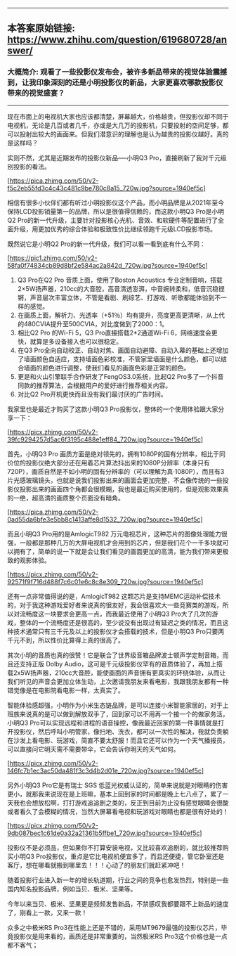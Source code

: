 ----------------------------------------
## 本答案原始链接: https://www.zhihu.com/question/619680728/answer/
### 大概简介: 观看了一些投影仪发布会，被许多新品带来的视觉体验震撼到，让我印象深刻的还是小明投影仪的新品，大家更喜欢哪款投影仪带来的视觉盛宴？
----------------------------------------
现在市面上的电视机大家也应该都清楚，屏幕越大，价格越贵，但投影仪却不同于电视机，无论是几百或者几千，亦或是大几万的投影机，只要投射的空间足够，都可以投射出较大的画面来。但我们潜意识的理解也是认为越贵的投影仪越好。真的是这样吗？

实则不然，尤其是近期发布的投影仪新品──小明Q3 Pro，直接刷新了我对千元级别投影的看法。

[https://pica.zhimg.com/50/v2-f5c2eb55fd3c4c43c481c9be780c8a15_720w.jpg?source=1940ef5c]

相信有很多小伙伴们都有听过小明投影仪这个产品，而小明品牌是从2021年至今保持LCD投影销量第一的品牌，所以是很值得信赖的，而这款小明Q3 Pro是小明Q2 Pro的新一代升级，主要针对投影核心光机、音效、和软硬件等配置进行了全面升级，用更加优秀的综合体验和极致性价比继续领跑千元级LCD投影市场。

既然说它是小明Q2 Pro的新一代升级，我们可以看一看到底有什么不同：

[https://pic1.zhimg.com/50/v2-58fa0f74834cb89d8bf2e584ac2a842d_720w.jpg?source=1940ef5c]
 1. Q3 Pro在Q2 Pro 音质上面，使用了Boston Acoustics 专业定制音响，搭载2×5W扬声器，210cc的大音腔，高音清透澎湃，中音婉转柔和，低音沉稳铿锵，声音层次丰富立体，不管是看剧、刷综艺、打游戏、听歌都能体验到不一样的感觉。
 2. 在画质上面，解析力、光透率（+51％）均有提升，亮度更高更清晰，从上代的480CVIA提升至500CVIA，对比度做到了2000：1。
 3. 相比Q2 Pro 的Wi-Fi 5，Q3 Pro直接搭载2*2通道Wi-Fi 6，网络速度会更快，就算是多设备接入也可以很稳定。
 4. 在Q3 Pro全向自动校正、自动对焦、画面自动避障、自动入幕的基础上还增加了墙面颜色自适应，支持墙面色彩校准，不管家里墙面是什么颜色，都可以结合墙面的颜色进行调整，使我们看见的画面色彩是正常的颜色。
 5. 更是和火山引擎联手合作研发了FengOS3.0系统，比起Q2 Pro多了一个抖音同款的推荐算法，会根据用户的爱好进行推荐相关内容。
 6. 对比Q2 Pro开机更快而且没有我们最讨厌的广告时间。

我家里也是最近才购买了这款小明Q3 Pro投影仪，整体的一个使用体验跟大家分享一下：

[https://picx.zhimg.com/50/v2-39fc9294257d5ac6f3195c488e1eff84_720w.jpg?source=1940ef5c]

首先，小明Q3 Pro 画质方面是绝对领先的，拥有1080P的固有分辨率，相比于同价位的投影仪绝大部分还在用着芯片算法抖出来的1080P分辨率（本身只有720P），画质自然是不如小明的固有分辨率的（可以理解为真·1080P），而且有3 片光感玻璃镜头，也就是说我们投影出来的画面会更加完整，不会像传统的一些投影仪投影出来的画面四个角都会很模糊，我也是最近购买使用的，但是观影效果真的一绝，超高清的画质整个页面没有暗角。

[https://pica.zhimg.com/50/v2-0ad55da6bfe3e5bb8c1413affe8d1532_720w.jpg?source=1940ef5c]

而且小明Q3 Pro用的是AmlogicT982 万元电视芯片，这种芯片的图像处理能力很强，一般都是那种几万的大屏电视机才会用到的芯片，但是我们花个一千多块就可以拥有了，简单的说一下就是会让我们看见的画面更加的高清，能为我们带来更极致的观影体验。

[https://picx.zhimg.com/50/v2-92571f9f716d488f7c6c01e6c8c8e309_720w.jpg?source=1940ef5c]

还有一点非常值得说的是，AmlogicT982 这颗芯片是支持MEMC运动补偿技术的，对于我这种游戏爱好者来说真的很友好，我会很喜欢大一些竞赛类的游戏，所以对流畅度这一块要求会更高一点，而我最近使用了小明Q3 Pro大了几次的游戏，整体的一个流畅度还是很高的，至少说没有出现过有延迟之类的情况，而且这种技术通常只有三千元及以上的投影仪才会搭载的技术，但是小明Q3 Pro只要两千元不到，所以性价比算得上真的很高了。

其次小明的音质也真的很赞！它是联合了世界级音箱品牌波士顿声学定制音箱，而且还支持正版 Dolby Audio，这可是千元级投影仪罕有的音质体验了，再加上搭载2x5W扬声器，210cc大音腔，能使画面的声音拥有更真实的环绕体验，从而让我们听见的声音会更加立体生动，上次邀请我朋友来看电影，我跟我朋友都有一种错觉像是在电影院看电影一样，太真实了。

智能体验感超强，小明作为小米生态链品牌，是可以连接小米智能家居的，对于上班族来说真的是可以做到解放双手了，回到家可以不用再一个接一个的做家务活，小明Q3 Pro可以实现远程和进程的语音操控，像我最近回家的第一件事情就是打开投影仪，然后呼叫小明管家，像扫地、洗衣，都可以一次性的解决，我就负责躺在沙发上看电影、玩游戏，简直不要太舒服！而且它还可以作为一个天气播报员，可以直接问它明天需不需要带伞，它会告诉你明天的天气如何。

[https://picx.zhimg.com/50/v2-146fc7b1ec3ac50da481f3c3d4b2d01e_720w.jpg?source=1940ef5c]

另外小明Q3 Pro它是有瑞士 SGS 低蓝光权威认证的，简单来说就是对眼睛的伤害更小，就那我来说现在是上班嘛，基本上回到家的时间都是晚上七八点了，累了一天我也会想放松啊，打打游戏追追剧之类的，反正到目前为止没有感觉眼睛会很酸或者看久了会模糊的情况，当然大屏幕看电视和玩游戏对眼睛也都是很有好处的！

[https://picx.zhimg.com/50/v2-9db087bec1c61de0a32a21361b5ffbe1_720w.jpg?source=1940ef5c]

投影仪不是必须品，但如果你不打算安装电视，又比较喜欢追剧的，就比较推荐购买小明Q3 Pro投影仪，重点是它比电视机便宜多了，而且还便捷，管它卧室还是客厅，想在哪看就搬到哪里去！！！心动了的朋友们就赶紧冲吧！

随着投影行业进入新一年的增长轨道期，行业之间的竞争也愈发热烈，特别是一些国内知名投影品牌，例如当贝、极米、坚果等。

今年以来当贝、极米、坚果更是频频发售新品，不禁感叹我都要跟不上新品的速度了，刚看上一款，又来一款！

众多之中极米RS Pro3在性能上还是不错的，采用MT9679最强的投影仪芯片，毕竟投影仪是用来看的，画质还是非常重要的，当然极米RS Pro3这个价格也是一点都不客气；